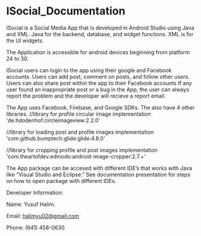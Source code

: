 # ISocial_Documentation

ISocial is a Social Media App that is developed in Android Studio using Java and XML.
Java for the backend, database, and widget functions.
XML is for the UI widgets.

The Application is accessible for android devices beginning from platform 24 to 30.

ISocial users can login to the app using their google and Facebook accounts.
Users can add post, comment on posts, and follow other users.
Users can also share post within the app to their Facebook accounts
If any user found an inappropriate post or a bug in the App, the user can always report the problem and the developer will recieve a report email.

The App uses Facebook, Firebase, and Google SDKs.
The also have 4 other libraries.
//library for profile circular image
implementation 'de.hdodenhof:circleimageview:2.2.0'

//library for loading post and profile images
implementation 'com.github.bumptech.glide:glide:4.8.0'

//library for cropping profile and post images
implementation 'com.theartofdev.edmodo:android-image-cropper:2.7.+'

The App package can be accesed with different IDE’s that works with Java like “Visual Studio and Eclipse.” See documentation presentation for steps on how to open package with different IDEs.

Developer Information:

Name: Yusuf Halim.

Email: halimyu02@gmail.com

Phone: (641) 458-0630






